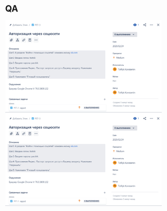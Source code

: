 # QA
![tesat](https://github.com/tofilyk/QA/blob/master/2020-02-24_15-02-20.png)
![tesat](https://github.com/tofilyk/QA/blob/master/2020-02-24_15-02-20.png)
